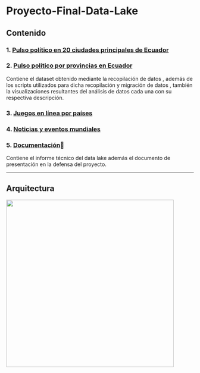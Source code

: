 # Proyecto-Final-Data-Lake

## Contenido

### 1. [Pulso político en 20 ciudades principales de Ecuador]()
### 2. [Pulso político por provincias en Ecuador](https://github.com/JoseLuisColcha/Proyecto-Final-Data-Lake/tree/main/2.Pulso%20politico%20por%20provincias)
Contiene el dataset obtenido mediante la recopilación de datos , además de los scripts utilizados para dicha recopilación y migración de datos , también la visualizaciones resultantes del análisis de datos cada una con su respectiva descripción.


### 3. [Juegos en línea por países](https://github.com/JoseLuisColcha/Proyecto-Final-Data-Lake/tree/main/3.%20JuegosOnlinePaises)
### 4. [ Noticias y eventos mundiales](https://github.com/JoseLuisColcha/Proyecto-Final-Data-Lake/tree/main/4.%20Noticias%20y%20eventos%20mundiales)
### 5.  [Documentación](https://github.com/JoseLuisColcha/Proyecto-Final-Data-Lake/tree/main/Documentaci%C3%B3n)📄
Contiene el informe técnico del data lake además el documento de presentación en la defensa del proyecto.



***


## Arquitectura 

<img src="Arquitectura_de_la solución.png" height="450"/>
